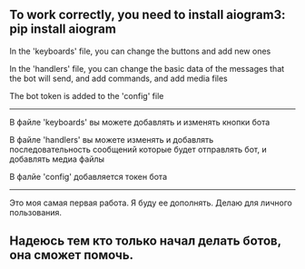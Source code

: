 
To work correctly, you need to install aiogram3: pip install aiogram
--------------------------------------------------------------------
In the 'keyboards' file, you can change the buttons and add new ones

In the 'handlers' file, you can change the basic data of the messages that the bot will send, and add commands, and add media files

The bot token is added to the 'config' file

--------------------------------------------------------------------

В файле 'keyboards' вы можете добавлять и изменять кнопки бота

В файле 'handlers' вы можете изменять и добавлять последовательность сообщений которые будет отправлять бот, и добавлять медиа файлы

В фалйе 'config' добавляется токен бота

--------------------------------------------------------------------

Это моя самая первая работа. Я буду ее дополнять. Делаю для личного пользования.

Надеюсь тем кто только начал делать ботов, она сможет помочь.
--------------------------------------------------------------------
